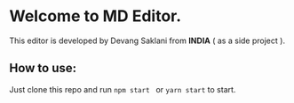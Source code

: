 
# Welcome to MD Editor.

This editor is developed by Devang Saklani from **INDIA**  ( as a side project ).

## How to use:
Just clone this repo and run ` npm start  ` or ` yarn start ` to start.



